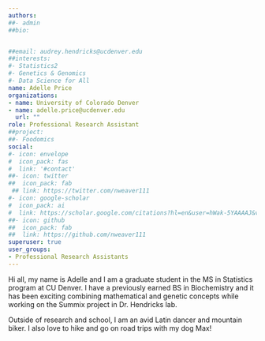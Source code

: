 ```yaml
---
authors: 
##- admin
##bio: 


##email: audrey.hendricks@ucdenver.edu
##interests:
#- Statistics2
#- Genetics & Genomics
#- Data Science for All
name: Adelle Price
organizations:
- name: University of Colorado Denver
- name: adelle.price@ucdenver.edu
  url: ""
role: Professional Research Assistant
##project:
##- Foodomics
social:
#- icon: envelope
#  icon_pack: fas
#  link: '#contact'
##- icon: twitter
##  icon_pack: fab
 ## link: https://twitter.com/nweaver111
#- icon: google-scholar
#  icon_pack: ai
#  link: https://scholar.google.com/citations?hl=en&user=hWak-5YAAAAJ&view_op=list_works
##- icon: github
##  icon_pack: fab
##  link: https://github.com/nweaver111
superuser: true
user_groups:
- Professional Research Assistants
---
```

Hi all, my name is Adelle and I am a graduate student in the MS in Statistics program at CU Denver. I have a previously earned BS in Biochemistry and it has been exciting combining mathematical and genetic concepts while working on the Summix project in Dr. Hendricks lab. 

Outside of research and school, I am an avid Latin dancer and mountain biker. I also love to hike and go on road trips with my dog Max!

